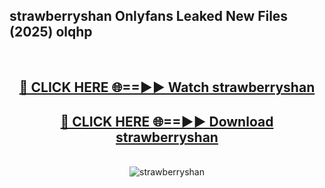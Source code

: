<h2>strawberryshan Onlyfans Leaked New Files (2025) olqhp</h2>
<br>
<div align="center">
<h2><a href="https://mediafiles.top/strawberryshan&ref=git" rel="nofollow">🔴 CLICK HERE 🌐==►► Watch strawberryshan</a></h2>
<h2><a href="https://mediafiles.top/strawberryshan&ref=git" rel="nofollow">🔴 CLICK HERE 🌐==►► Download strawberryshan</a></h2>
<br>
<a href="https://mediafiles.top/strawberryshan&ref=git" rel="nofollow" data-target="animated-image.originalLink"><img src="https://i.ibb.co.com/xMMVF88/686577567.gif" alt="strawberryshan" style="max-width: 100%; display: inline-block;" data-target="animated-image.originalImage"></a>
</div>
<br>
<br>